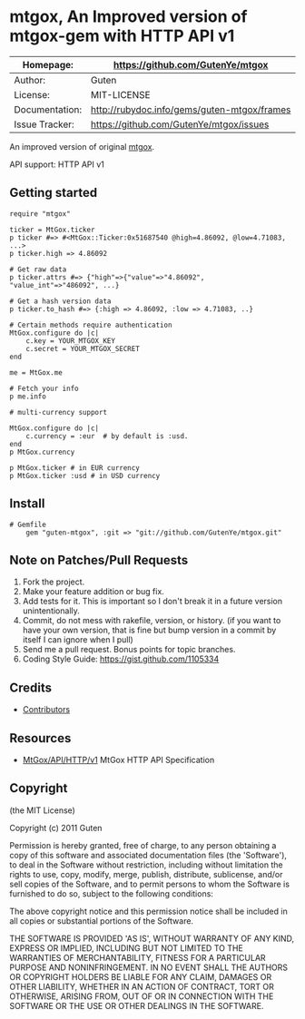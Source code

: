 mtgox, An Improved version of mtgox-gem with HTTP API v1
========================

| Homepage:      |  https://github.com/GutenYe/mtgox       |
|----------------|------------------------------------------------------       |
| Author:	       | Guten                                                 |
| License:       | MIT-LICENSE                                                |
| Documentation: | http://rubydoc.info/gems/guten-mtgox/frames                |
| Issue Tracker: | https://github.com/GutenYe/mtgox/issues |

An improved version of original [mtgox](https://github.com/sferik/mtgox).

API support: HTTP API v1

Getting started
---------------

	require "mtgox"

	ticker = MtGox.ticker
	p ticker #=> #<MtGox::Ticker:0x51687540 @high=4.86092, @low=4.71083, ...>
	p ticker.high => 4.86092

	# Get raw data
	p ticker.attrs #=> {"high"=>{"value"=>"4.86092", "value_int"=>"486092", ...}

	# Get a hash version data
	p ticker.to_hash #=> {:high => 4.86092, :low => 4.71083, ..}

	# Certain methods require authentication
	MtGox.configure do |c|
		c.key = YOUR_MTGOX_KEY
		c.secret = YOUR_MTGOX_SECRET
	end

	me = MtGox.me

	# Fetch your info
	p me.info

	# multi-currency support

	MtGox.configure do |c|
		c.currency = :eur  # by default is :usd.
	end
	p MtGox.currency

	p MtGox.ticker # in EUR currency
	p MtGox.ticker :usd # in USD currency

Install
-------

	# Gemfile
		gem "guten-mtgox", :git => "git://github.com/GutenYe/mtgox.git"
	
Note on Patches/Pull Requests
-----------------------------

1. Fork the project.
2. Make your feature addition or bug fix.
3. Add tests for it. This is important so I don't break it in a future version unintentionally.
4. Commit, do not mess with rakefile, version, or history. (if you want to have your own version, that is fine but bump version in a commit by itself I can ignore when I pull)
5. Send me a pull request. Bonus points for topic branches.
6. Coding Style Guide: https://gist.github.com/1105334

Credits
-------

* [Contributors](https://github.com/GutenYe/mtgox/contributors)

Resources
---------

* [MtGox/API/HTTP/v1](https://en.bitcoin.it/wiki/MtGox/API/HTTP/v1) MtGox HTTP API Specification

Copyright
---------

(the MIT License)

Copyright (c) 2011 Guten

Permission is hereby granted, free of charge, to any person obtaining a copy of this software and associated documentation files (the 'Software'), to deal in the Software without restriction, including without limitation the rights to use, copy, modify, merge, publish, distribute, sublicense, and/or sell copies of the Software, and to permit persons to whom the Software is furnished to do so, subject to the following conditions:

The above copyright notice and this permission notice shall be included in all copies or substantial portions of the Software.

THE SOFTWARE IS PROVIDED 'AS IS', WITHOUT WARRANTY OF ANY KIND, EXPRESS OR IMPLIED, INCLUDING BUT NOT LIMITED TO THE WARRANTIES OF MERCHANTABILITY, FITNESS FOR A PARTICULAR PURPOSE AND NONINFRINGEMENT.  IN NO EVENT SHALL THE AUTHORS OR COPYRIGHT HOLDERS BE LIABLE FOR ANY CLAIM, DAMAGES OR OTHER LIABILITY, WHETHER IN AN ACTION OF CONTRACT, TORT OR OTHERWISE, ARISING FROM, OUT OF OR IN CONNECTION WITH THE SOFTWARE OR THE USE OR OTHER DEALINGS IN THE SOFTWARE.

